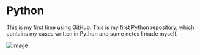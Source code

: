 # Python
This is my first time using GitHub.
This is my first Python repository, which contains my cases written in Python and some notes I made myself.

![image](https://github.com/IT-DEREK/Python/tree/master/飞机大战/images/bullet2.png)

